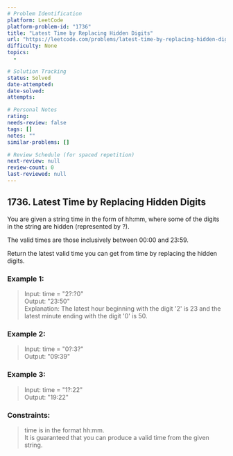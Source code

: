 ```yaml
---
# Problem Identification
platform: LeetCode
platform-problem-id: "1736"
title: "Latest Time by Replacing Hidden Digits"
url: "https://leetcode.com/problems/latest-time-by-replacing-hidden-digits/"
difficulty: None
topics:
  -

# Solution Tracking
status: Solved
date-attempted:
date-solved:
attempts:

# Personal Notes
rating:
needs-review: false
tags: []
notes: ""
similar-problems: []

# Review Schedule (for spaced repetition)
next-review: null
review-count: 0
last-reviewed: null
---
```


## 1736. Latest Time by Replacing Hidden Digits

You are given a string time in the form of  hh:mm, where some of the digits in the string are hidden (represented by ?).

The valid times are those inclusively between 00:00 and 23:59.

Return the latest valid time you can get from time by replacing the hidden digits.

### Example 1:

> Input: time = "2?:?0"<br/>
> Output: "23:50"<br/>
> Explanation: The latest hour beginning with the digit '2' is 23 and the latest minute ending with the digit '0' is 50.

### Example 2:

> Input: time = "0?:3?"<br/>
> Output: "09:39"

### Example 3:

> Input: time = "1?:22"<br/>
> Output: "19:22"
 

### Constraints:

> time is in the format hh:mm.<br/>
> It is guaranteed that you can produce a valid time from the given string.